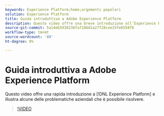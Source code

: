 ```yaml
---
keywords: Experience Platform;home;argomenti popolari
solution: Experience Platform
title: Guida introduttiva a Adobe Experience Platform
description: Questo video offre una breve introduzione all’Experience Platform e illustra le problematiche aziendali che è possibile risolvere.
source-git-commit: 5a14eb5938236fa7186d1a27f28cee15fe6558f6
workflow-type: tm+mt
source-wordcount: '49'
ht-degree: 0%

---
```



# Guida introduttiva a Adobe Experience Platform

Questo video offre una rapida introduzione a [!DNL Experience Platform] e illustra alcune delle problematiche aziendali che è possibile risolvere.

>[!VIDEO](https://video.tv.adobe.com/v/32797?quality=12&learn=on)